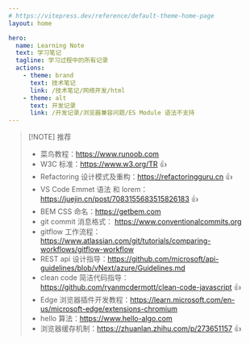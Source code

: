 ```yaml
---
# https://vitepress.dev/reference/default-theme-home-page
layout: home

hero:
  name: Learning Note
  text: 学习笔记
  tagline: 学习过程中的所有记录
  actions:
    - theme: brand
      text: 技术笔记
      link: /技术笔记/网络开发/html
    - theme: alt
      text: 开发记录
      link: /开发记录/浏览器兼容问题/ES Module 语法不支持
---
```


> [!NOTE] 推荐
>
> - 菜鸟教程：<https://www.runoob.com>
> - W3C 标准：<https://www.w3.org/TR> 👍
> - Refactoring 设计模式及重构：<https://refactoringguru.cn> 👍
> - VS Code Emmet 语法 和 lorem：<https://juejin.cn/post/7083155683515826183> 👍
> - BEM CSS 命名：<https://getbem.com>
> - git commit 消息格式： <https://www.conventionalcommits.org>
> - gitflow 工作流程：<https://www.atlassian.com/git/tutorials/comparing-workflows/gitflow-workflow>
> - REST api 设计指导：<https://github.com/microsoft/api-guidelines/blob/vNext/azure/Guidelines.md>
> - clean code 简洁代码指导：<https://github.com/ryanmcdermott/clean-code-javascript> 👍
> - Edge 浏览器插件开发教程：<https://learn.microsoft.com/en-us/microsoft-edge/extensions-chromium>
> - hello 算法：<https://www.hello-algo.com>
> - 浏览器缓存机制：<https://zhuanlan.zhihu.com/p/273651157> 👍
